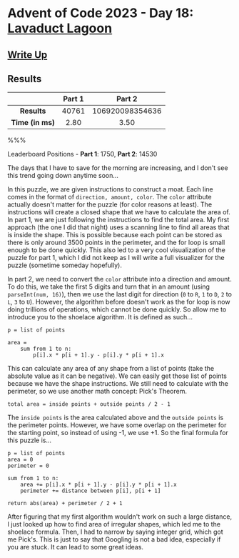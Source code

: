 # Advent of Code 2023 - Day 18: [Lavaduct Lagoon](https://adventofcode.com/2023/day/18)

## [Write Up](https://codingap.github.io/advent-of-code/writeups/2023/day18)
## Results
|| **Part 1** | **Part 2** |
|:--:|:---:|:---:|
| **Results** | 40761 | 106920098354636 |
| **Time (in ms)** | 2.80 | 3.50 |

%%%

Leaderboard Positions - **Part 1**: 1750, **Part 2**: 14530

The days that I have to save for the morning are increasing, and I don't see this trend going down anytime soon...

In this puzzle, we are given instructions to construct a moat. Each line comes in the format of `direction, amount, color`. The `color` attribute actually doesn't matter for the puzzle (for color reasons at least). The instructions will create a closed shape that we have to calculate the area of. In part 1, we are just following the instructions to find the total area. My first approach (the one I did that night) uses a scanning line to find all areas that is inside the shape. This is possible because each point can be stored as there is only around 3500 points in the perimeter, and the for loop is small enough to be done quickly. This also led to a very cool visualization of the puzzle for part 1, which I did not keep as I will write a full visualizer for the puzzle (sometime someday hopefully).

In part 2, we need to convert the `color` attribute into a direction and amount. To do this, we take the first 5 digits and turn that in an amount (using `parseInt(num, 16)`), then we use the last digit for direction (`0` to `R`, `1` to `D`, `2` to `L`, `3` to `U`). However, the algorithm before doesn't work as the for loop is now doing trillions of operations, which cannot be done quickly. So allow me to introduce you to the shoelace algorithm. It is defined as such...

```
p = list of points

area =
    sum from 1 to n:
        p[i].x * p[i + 1].y - p[i].y * p[i + 1].x
```

This can calculate any area of any shape from a list of points (take the absolute value as it can be negative). We can easily get those list of points because we have the shape instructions. We still need to calculate with the perimeter, so we use another math concept: Pick's Theorem.

```
total area = inside points + outside points / 2 - 1
```

The `inside points` is the area calculated above and the `outside points` is the perimeter points. However, we have some overlap on the perimeter for the starting point, so instead of using -1, we use +1. So the final formula for this puzzle is...

```
p = list of points
area = 0
perimeter = 0

sum from 1 to n:
    area += p[i].x * p[i + 1].y - p[i].y * p[i + 1].x
    perimeter += distance between p[i], p[i + 1]

return abs(area) + perimeter / 2 + 1
```

After figuring that my first algorithm wouldn't work on such a large distance, I just looked up how to find area of irregular shapes, which led me to the shoelace formula. Then, I had to narrow by saying integer grid, which got me Pick's. This is just to say that Googling is not a bad idea, especially if you are stuck. It can lead to some great ideas.